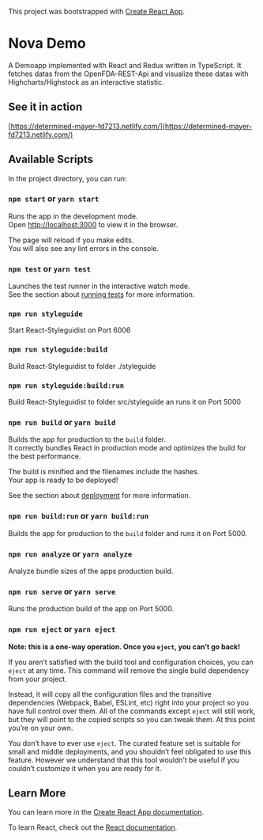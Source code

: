 This project was bootstrapped with [Create React App](https://github.com/facebook/create-react-app).

# Nova Demo

A Demoapp implemented with React and Redux written in TypeScript. It fetches datas from the OpenFDA-REST-Api and visualize these datas with Highcharts/Highstock as an interactive statistic.

## See it in action

[https://determined-mayer-fd7213.netlify.com/](https://determined-mayer-fd7213.netlify.com/)

## Available Scripts

In the project directory, you can run:

### `npm start` or `yarn start`

Runs the app in the development mode.<br>
Open [http://localhost:3000](http://localhost:3000) to view it in the browser.

The page will reload if you make edits.<br>
You will also see any lint errors in the console.

### `npm test` or `yarn test`

Launches the test runner in the interactive watch mode.<br>
See the section about [running tests](https://facebook.github.io/create-react-app/docs/running-tests) for more information.

### `npm run styleguide`

Start React-Styleguidist on Port 6006

### `npm run styleguide:build`

Build React-Styleguidist to folder ./styleguide

### `npm run styleguide:build:run`

Build React-Styleguidist to folder src/styleguide an runs it on Port 5000

### `npm run build` or `yarn build`

Builds the app for production to the `build` folder.<br>
It correctly bundles React in production mode and optimizes the build for the best performance.

The build is minified and the filenames include the hashes.<br>
Your app is ready to be deployed!

See the section about [deployment](https://facebook.github.io/create-react-app/docs/deployment) for more information.

### `npm run build:run` or `yarn build:run`

Builds the app for production to the `build` folder and runs it on Port 5000.<br>

### `npm run analyze` or `yarn analyze`

Analyze bundle sizes of the apps production build.<br>

### `npm run serve` or `yarn serve`

Runs the production build of the app on Port 5000.<br>

### `npm run eject` or `yarn eject`

**Note: this is a one-way operation. Once you `eject`, you can’t go back!**

If you aren’t satisfied with the build tool and configuration choices, you can `eject` at any time. This command will remove the single build dependency from your project.

Instead, it will copy all the configuration files and the transitive dependencies (Webpack, Babel, ESLint, etc) right into your project so you have full control over them. All of the commands except `eject` will still work, but they will point to the copied scripts so you can tweak them. At this point you’re on your own.

You don’t have to ever use `eject`. The curated feature set is suitable for small and middle deployments, and you shouldn’t feel obligated to use this feature. However we understand that this tool wouldn’t be useful if you couldn’t customize it when you are ready for it.

## Learn More

You can learn more in the [Create React App documentation](https://facebook.github.io/create-react-app/docs/getting-started).

To learn React, check out the [React documentation](https://reactjs.org/).

